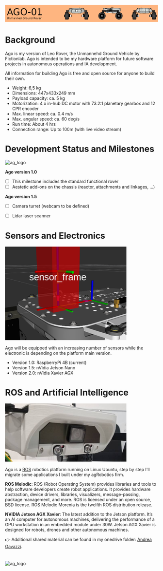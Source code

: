 ![Ago](https://github.com/andreagavazzi/ag_ago/blob/main/assets/banner_ago.png)

# Background

Ago is my version of Leo Rover, the Unmannehd Ground Vehicle by Fictionlab. Ago is intended to be my hardware platform for future software projects in autonomous operations and IA development.

All information for building Ago is free and open source for anyone to build their own.

* Weight: 6,5 kg
* Dimensions: 447x433x249 mm
* Payload capacity: ca. 5 kg
* Motorization: 4 x in-hub DC motor with 73.2:1 planetary gearbox and 12 CPR encoder
* Max. linear speed: ca. 0.4 m/s
* Max. angular speed: ca. 60 deg/s
* Run time: About 4 hrs
* Connection range: Up to 100m (with live video stream)

# Development Status and Milestones
<img src="https://github.com/andreagavazzi/ago/blob/main/assets/build.jpg" alt="ag_logo" width="400"/>

**Ago version 1.0** 

- [ ] This milestone includes the standard functional rover
- [ ] Aestetic add-ons on the chassis (reactor, attachments and linkages, ...)

**Ago version 1.5** 

- [ ] Camera turret (webcam to be defined)
- [ ] Lidar laser scanner


# Sensors and Electronics
<img src="https://github.com/andreagavazzi/ag_ago/blob/main/assets/sensor.png" alt="sensor" width="400"/>

Ago will be equipped with an increasing number of sensors while the electronic is depending on the platform main version. 
 
* Version 1.0: RaspberryPi 4B (current)
* Version 1.5: nVidia Jetson Nano
* Version 2.0: nVidia Xavier AGX

# ROS and Artificial Intelligence
<img src="https://github.com/andreagavazzi/ag_ago/blob/main/assets/cameras.jpg" alt="ag_logo" width="400"/>
  
Ago is a [ROS](http://ros.org) robotics platform running on Linux Ubuntu, step by step I'll migrate some applications I built under my agRobotics firm.

**ROS Melodic**: ROS (Robot Operating System) provides libraries and tools to help software developers create robot applications. It provides hardware abstraction, device drivers, libraries, visualizers, message-passing, package management, and more. ROS is licensed under an open source, BSD license. ROS Melodic Morenia is the twelfth ROS distribution release.

**NVIDIA Jetson AGX Xavier**: The latest addition to the Jetson platform. It’s an AI computer for autonomous machines, delivering the performance of a GPU workstation in an embedded module under 30W. Jetson AGX Xavier is designed for robots, drones and other autonomous machines.

👉 Additional shared material can be found in my onedrive folder: [Andrea Gavazzi](https://1drv.ms/f/s!AkUtNLbG6ptfpiPbJ0WKSoO58hIA).

# 
<img src="https://github.com/andreagavazzi/ago/blob/main/assets/ag_logo.jpg" alt="ag_logo" width="400"/>
